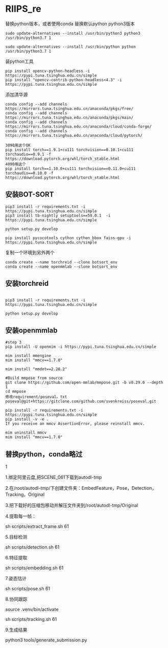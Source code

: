 # RIIPS_re
替换python版本，或者使用conda
替换默认python python3版本
```
sudo update-alternatives --install /usr/bin/python3 python3 /usr/bin/python3.7 1

sudo update-alternatives --install /usr/bin/python python /usr/bin/python3.7 1
```
装python工具
```
pip install opencv-python-headless -i https://pypi.tuna.tsinghua.edu.cn/simple
pip install "opencv-contrib-python-headless<4.3" -i https://pypi.tuna.tsinghua.edu.cn/simple

```
添加清华源
```
conda config --add channels https://mirrors.tuna.tsinghua.edu.cn/anaconda/pkgs/free/
conda config --add channels https://mirrors.tuna.tsinghua.edu.cn/anaconda/pkgs/main/
conda config --add channels https://mirrors.tuna.tsinghua.edu.cn/anaconda/cloud/conda-forge/
conda config --add channels https://mirrors.tuna.tsinghua.edu.cn/anaconda/cloud/pytorch/

3090用这个OK
pip install torch==1.9.1+cu111 torchvision==0.10.1+cu111 torchaudio==0.9.1 -f https://download.pytorch.org/whl/torch_stable.html
4090用这个
pip install torch==1.10.0+cu111 torchvision==0.11.0+cu111 torchaudio==0.10.0 -f https://download.pytorch.org/whl/torch_stable.html
```

## 安装BOT-SORT
```
pip3 install -r requirements.txt -i https://pypi.tuna.tsinghua.edu.cn/simple
pip3 install tb-nightly setuptools==59.0.1  -i https://pypi.tuna.tsinghua.edu.cn/simple

python setup.py develop

pip install pycocotools cython cython_bbox faiss-gpu -i https://pypi.tuna.tsinghua.edu.cn/simple
```

复制一个环境到另外两个
```
conda create --name torchreid --clone botsort_env
conda create --name openmmlab --clone botsort_env
```
## 安装torchreid
```

pip3 install -r requirements.txt -i https://pypi.tuna.tsinghua.edu.cn/simple

python setup.py develop
```
## 安装openmmlab

```
#step 3
pip install -U openmim -i https://pypi.tuna.tsinghua.edu.cn/simple

mim install mmengine
mim install "mmcv==1.7.0"

mim install "mmdet==2.28.2"

#Build mmpose from source
git clone https://github.com/open-mmlab/mmpose.git -b v0.29.0 --depth 1
cd mmpose
修改requirement/poseval。txt
poseval@git+https://gitclone.com/github.com/svenkreiss/poseval.git

pip install -r requirements.txt -i https://pypi.tuna.tsinghua.edu.cn/simple
pip install -v -e .
If you receive an mmcv AssertionError, please reinstall mmcv.

mim uninstall mmcv
mim install "mmcv==1.7.0"
```

## 替换python，conda略过
1


1.绑定阿里云盘,把SCENE_061下载到autodl-tmp

2.在/root/autodl-tmp/下创建文件夹：EmbedFeature，Pose，Detection，Tracking，Original

3.把下载好的压缩包移动并解压文件夹到/root/autodl-tmp/Original

4.提取每一帧：

sh scripts/extract_frame.sh 61

5.目标检测

sh scripts/detection.sh 61

6.特征提取

sh scripts/embedding.sh 61

7.姿态估计

sh scripts/pose.sh 61

8.协同跟踪

source .venv/bin/activate

sh scripts/tracking.sh 61

9.生成结果

python3 tools/generate_submission.py
